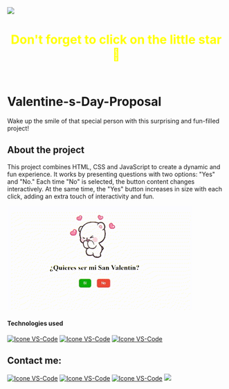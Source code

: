 
<!--Barra-->
<img src="https://user-images.githubusercontent.com/73097560/115834477-dbab4500-a447-11eb-908a-139a6edaec5c.gif">
<br>

<!-- Saludo ( Hello) -->
<h1 style="color:yellow;" align="center">Don't forget to click on the little star <span style="color:yellow;">🌟</span></h1>
<br>

# Valentine-s-Day-Proposal
 Wake up the smile of that special person with this surprising and fun-filled project!

## About the project
This project combines HTML, CSS and JavaScript to create a dynamic and fun experience. It works by presenting questions with two options: "Yes" and "No." Each time "No" is selected, the button content changes interactively. At the same time, the "Yes" button increases in size with each click, adding an extra touch of interactivity and fun.

![Project](https://raw.githubusercontent.com/felipesanchez-dev/Valentine-s-Day-Proposal/main/February14th-dev/asset/img/Gif.gif)




#### Technologies used
  [<img height="48px" width="48px" alt="Icone VS-Code" src="https://skillicons.dev/icons?i=html"/>](https://developer.mozilla.org/en-US/docs/Web/HTML)
  [<img height="48px" width="48px" alt="Icone VS-Code" src="https://skillicons.dev/icons?i=css"/>](https://developer.mozilla.org/en-US/docs/Web/CSS)
  [<img height="48px" width="48px" alt="Icone VS-Code" src="https://skillicons.dev/icons?i=js"/>](https://developer.mozilla.org/en-US/docs/Web/JavaScript)

  ## Contact me:
[<img height="48px" width="48px" alt="Icone VS-Code" src="https://skillicons.dev/icons?i=instagram"/>](https://www.instagram.com/felipesanchez_dev/)
[<img height="48px" width="48px" alt="Icone VS-Code" src="https://skillicons.dev/icons?i=gmail"/>](mailto:jfelipe9.121@gmail.com)
[<img height="48px" width="48px" alt="Icone VS-Code" src="https://skillicons.dev/icons?i=linkedin"/>](https://www.linkedin.com/in/felipereyessa/)
<img src="https://user-images.githubusercontent.com/73097560/115834477-dbab4500-a447-11eb-908a-139a6edaec5c.gif">

